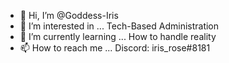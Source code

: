 - 👋 Hi, I’m @Goddess-Iris
- 👀 I’m interested in ... Tech-Based Administration
- 🌱 I’m currently learning ... How to handle reality
- 📫 How to reach me ... Discord: iris_rose#8181

<!---
Goddess-Iris/Goddess-Iris is a ✨ special ✨ repository because its `README.md` (this file) appears on your GitHub profile.
You can click the Preview link to take a look at your changes.
--->
